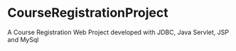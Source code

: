 # CourseRegistrationProject
A Course Registration Web Project developed with JDBC, Java Servlet, JSP and MySql
